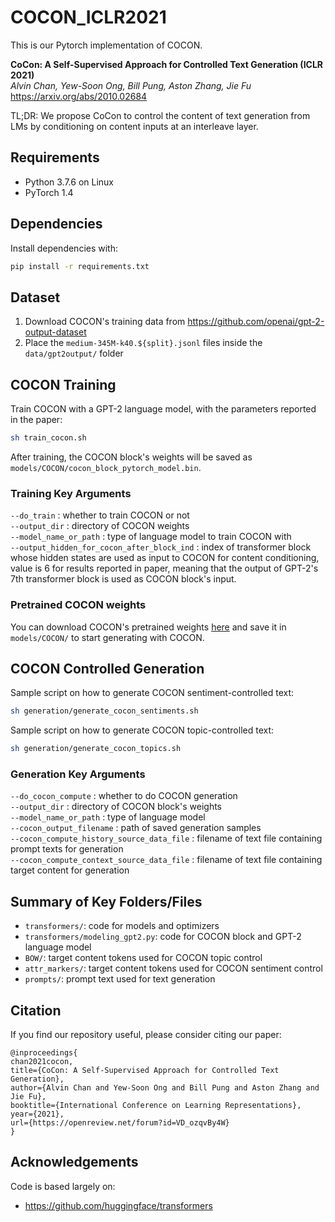 # COCON_ICLR2021
This is our Pytorch implementation of COCON. 

**CoCon: A Self-Supervised Approach for Controlled Text Generation (ICLR 2021)**<br>
*Alvin Chan, Yew-Soon Ong, Bill Pung, Aston Zhang, Jie Fu*<br>
https://arxiv.org/abs/2010.02684

TL;DR: We propose CoCon to control the content of text generation from LMs by conditioning on content inputs at an interleave layer.


## Requirements
- Python 3.7.6 on Linux
- PyTorch 1.4

## Dependencies
Install dependencies with: 
```bash
pip install -r requirements.txt
```

## Dataset
1. Download COCON's training data from https://github.com/openai/gpt-2-output-dataset
2. Place the `medium-345M-k40.${split}.jsonl` files inside the `data/gpt2output/` folder


## COCON Training
Train COCON with a GPT-2 language model, with the parameters reported in the paper:  
```bash
sh train_cocon.sh
```  
After training, the COCON block's weights will be saved as `models/COCON/cocon_block_pytorch_model.bin`.

### Training Key Arguments
`--do_train` : whether to train COCON or not  
`--output_dir` : directory of COCON weights  
`--model_name_or_path` : type of language model to train COCON with  
`--output_hidden_for_cocon_after_block_ind` : index of transformer block whose hidden states are used as input to COCON for content conditioning, value is 6 for results reported in paper, meaning that the output of GPT-2's 7th transformer block is used as COCON block's input.


### Pretrained COCON weights
You can download COCON's pretrained weights [here](https://drive.google.com/file/d/10bZrIxfQY7xDDqgrfrhbN_zgj7SfQKIL/view?usp=sharing) and save it in `models/COCON/` to start generating with COCON.


## COCON Controlled Generation
Sample script on how to generate COCON sentiment-controlled text:  
```bash
sh generation/generate_cocon_sentiments.sh
```  

Sample script on how to generate COCON topic-controlled text:  
```bash
sh generation/generate_cocon_topics.sh
```

### Generation Key Arguments
`--do_cocon_compute` : whether to do COCON generation  
`--output_dir` : directory of COCON block's weights  
`--model_name_or_path` : type of language model  
`--cocon_output_filename` : path of saved generation samples  
`--cocon_compute_history_source_data_file` : filename of text file containing prompt texts for generation  
`--cocon_compute_context_source_data_file` : filename of text file containing target content for generation  


## Summary of Key Folders/Files
- `transformers/`: code for models and optimizers
- `transformers/modeling_gpt2.py`: code for COCON block and GPT-2 language model
- `BOW/`: target content tokens used for COCON topic control
- `attr_markers/`: target content tokens used for COCON sentiment control
- `prompts/`: prompt text used for text generation


## Citation
If you find our repository useful, please consider citing our paper:

```
@inproceedings{
chan2021cocon,
title={CoCon: A Self-Supervised Approach for Controlled Text Generation},
author={Alvin Chan and Yew-Soon Ong and Bill Pung and Aston Zhang and Jie Fu},
booktitle={International Conference on Learning Representations},
year={2021},
url={https://openreview.net/forum?id=VD_ozqvBy4W}
}
```


## Acknowledgements
Code is based largely on:
- https://github.com/huggingface/transformers